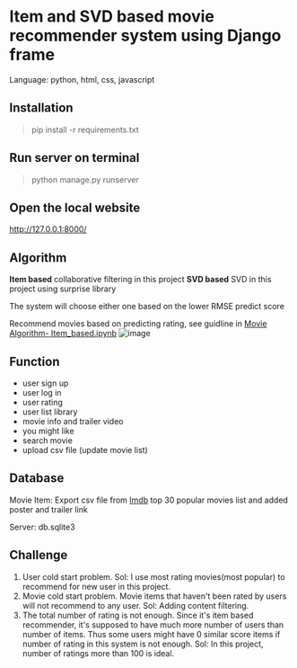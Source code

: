# Item and SVD based movie recommender system using Django frame
Language: python, html, css, javascript

## Installation

>pip install -r requirements.txt
>

## Run server on terminal
>python manage.py runserver
>

## Open the local website
http://127.0.0.1:8000/

## Algorithm
**Item based** collaborative filtering in this project
**SVD based** SVD in this project using surprise library

The system will choose either one based on the lower RMSE predict score

Recommend movies based on predicting rating, see guidline in [Movie Algorithm- Item_based.ipynb](https://github.com/xiaolancara/Recommender-System/blob/main/movie_recommender-system/Movie%20Algorithm-%20Item_based.ipynb)
![image](https://user-images.githubusercontent.com/63172262/115623356-ef22a880-a2ad-11eb-970b-7bcde6f8f7ec.png)

## Function
- user sign up
- user log in
- user rating
- user list library
- movie info and trailer video
- you might like
- search movie
- upload csv file (update movie list)

## Database 
Movie Item: Export csv file from [Imdb](https://www.imdb.com/list/ls022753498/) top 30 popular movies list and added poster and trailer link

Server: db.sqlite3

## Challenge
1. User cold start problem. Sol: I use most rating movies(most popular) to recommend for new user in this project.
2. Movie cold start problem. Movie items that haven't been rated by users will not recommend to any user. Sol: Adding content filtering.
3. The total number of rating is not enough. Since it's item based recommender, it's supposed to have much more number of users than number of items. Thus some users might have 0 similar score items if number of rating in this system is not enough. Sol: In this project, number of ratings more than 100 is ideal.
